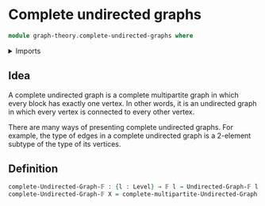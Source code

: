 # Complete undirected graphs

```agda
module graph-theory.complete-undirected-graphs where
```

<details><summary>Imports</summary>

```agda
open import foundation.universe-levels
open import graph-theory.complete-multipartite-graphs
open import graph-theory.finite-graphs
open import univalent-combinatorics.finite-types
```

</details>

## Idea

A complete undirected graph is a complete multipartite graph in which every block has exactly one vertex. In other words, it is an undirected graph in which every vertex is connected to every other vertex.

There are many ways of presenting complete undirected graphs. For example, the type of edges in a complete undirected graph is a 2-element subtype of the type of its vertices.

## Definition

```agda
complete-Undirected-Graph-𝔽 : {l : Level} → 𝔽 l → Undirected-Graph-𝔽 l l
complete-Undirected-Graph-𝔽 X = complete-multipartite-Undirected-Graph-𝔽 X (λ x → unit-𝔽)
```
